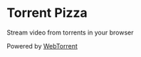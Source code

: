 # Torrent Pizza

Stream video from torrents in your browser

Powered by [WebTorrent](https://github.com/feross/webtorrent)

